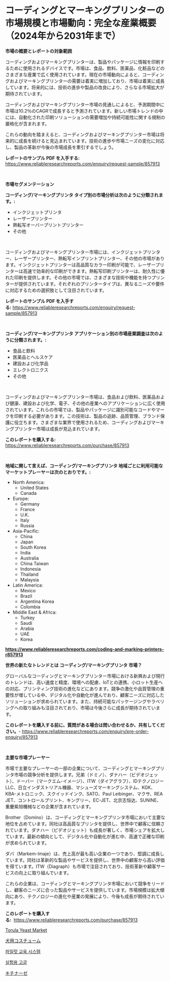 <p><h1>コーディングとマーキングプリンターの市場規模と市場動向：完全な産業概要（2024年から2031年まで）</h1></p><p><strong>市場の概要とレポートの対象範囲</strong></p>
<p><p>コーディングおよびマーキングプリンターは、製品やパッケージに情報を印刷するために使用されるデバイスです。市場は、食品、飲料、医薬品、化粧品などのさまざまな産業で広く使用されています。現在の市場動向によると、コーディングおよびマーキングプリンターの需要は着実に増加しており、市場は着実に成長しています。将来的には、技術の進歩や製品の改良により、さらなる市場拡大が期待されています。</p><p>コーディングおよびマーキングプリンター市場の見通しによると、予測期間中に市場は10.2％のCAGRで成長すると予測されています。新しい市場トレンドの中には、自動化された印刷ソリューションの需要増加や持続可能性に関する規制の厳格化が含まれます。</p><p>これらの動向を踏まえると、コーディングおよびマーキングプリンター市場は将来的に成長を続けると見込まれています。技術の進歩や市場ニーズの変化に対応し、製品の革新が今後の市場成長を牽引するでしょう。</p></p>
<p><strong>レポートのサンプル PDF を入手する:</strong> <a href="https://www.reliableresearchreports.com/enquiry/request-sample/857913">https://www.reliableresearchreports.com/enquiry/request-sample/857913</a></p>
<p>&nbsp;</p>
<p><strong>市場セグメンテーション</strong></p>
<p><strong>コーディング/マーキングプリンタ タイプ別の市場分析は次のように分類されます。:</strong></p>
<p><ul><li>インクジェットプリンタ</li><li>レーザープリンター</li><li>熱転写オーバープリントプリンター</li><li>その他</li></ul></p>
<p>&nbsp;</p>
<p><p>コーディングおよびマーキングプリンター市場には、インクジェットプリンター、レーザープリンター、熱転写インプリントプリンター、その他の市場があります。インクジェットプリンターは高品質なカラー印刷が可能で、レーザープリンターは高速で効率的な印刷ができます。熱転写印刷プリンターは、耐久性に優れた印刷を提供します。その他の市場では、さまざまな技術や機能を持つプリンターが提供されています。それぞれのプリンタータイプは、異なるニーズや要件に対応するための選択肢として注目されています。</p></p>
<p><strong>レポートのサンプル PDF を入手する:</strong>&nbsp;<a href="https://www.reliableresearchreports.com/enquiry/request-sample/857913">https://www.reliableresearchreports.com/enquiry/request-sample/857913</a></p>
<p>&nbsp;</p>
<p><strong> コーディング/マーキングプリンタ アプリケーション別の市場産業調査は次のように分類されます。:</strong></p>
<p><ul><li>食品と飲料</li><li>医薬品とヘルスケア</li><li>建設および化学品</li><li>エレクトロニクス</li><li>その他</li></ul></p>
<p>&nbsp;</p>
<p><p>コーディングおよびマーキングプリンター市場は、食品および飲料、医薬品および健康、建設および化学、電子、その他の産業へのアプリケーションに広く使用されています。これらの市場では、製品やパッケージに識別可能なコードやマークを印刷する必要があります。この技術は、製品の追跡、品質管理、ブランド保護に役立ちます。さまざまな業界で使用されるため、コーディングおよびマーキングプリンター市場は成長が見込まれています。</p></p>
<p><strong>このレポートを購入する:</strong>&nbsp; <a href="https://www.reliableresearchreports.com/purchase/857913">https://www.reliableresearchreports.com/purchase/857913</a></p>
<p>&nbsp;</p>
<p><strong>地域に関して言えば、コーディング/マーキングプリンタ 地域ごとに利用可能なマーケットプレーヤーは次のとおりです。:</strong></p>
<p><ul>
    <li>
        North America:
        <ul>
            <li>United States</li>
            <li>Canada</li>
        </ul>
    </li>
    <li>
        Europe:
        <ul>
            <li>Germany</li>
            <li>France</li>
            <li>U.K.</li>
            <li>Italy</li>
            <li>Russia</li>
        </ul>
    </li>
    <li>
        Asia-Pacific:
        <ul>
            <li>China</li>
            <li>Japan</li>
            <li>South Korea</li>
            <li>India</li>
            <li>Australia</li>
            <li>China Taiwan</li>
            <li>Indonesia</li>
            <li>Thailand</li>
            <li>Malaysia</li>
        </ul>
    </li>
    <li>
        Latin America:
        <ul>
            <li>Mexico</li>
            <li>Brazil</li>
            <li>Argentina Korea</li>
            <li>Colombia</li>
        </ul>
    </li>
    <li>
        Middle East & Africa:
        <ul>
            <li>Turkey</li>
            <li>Saudi</li>
            <li>Arabia</li>
            <li>UAE</li>
            <li>Korea</li>
        </ul>
    </li>
    </ul></p>
<p><strong><a href="https://www.reliableresearchreports.com/coding-and-marking-printers-r857913">https://www.reliableresearchreports.com/coding-and-marking-printers-r857913</a></strong>&nbsp;</p>
<p><strong>世界の新たなトレンドとは コーディング/マーキングプリンタ 市場？</strong></p>
<p><p>グローバルなコーディングとマーキングプリンター市場における新興および現行のトレンドは、高い速度と精度、環境への配慮、IoTとの連携、小ロット生産への対応、プリンティング技術の進化などにあります。競争の激化や品質管理の重要性が増している中、デジタル化や自動化が進んでおり、顧客ニーズに対応したソリューションが求められています。また、持続可能なパッケージングやラベリングへの取り組みも注目されており、市場は今後さらに成長が期待されています。</p></p>
<p><strong>このレポートを購入する前に、質問がある場合は問い合わせるか、共有してください。</strong>- <a href="https://www.reliableresearchreports.com/enquiry/pre-order-enquiry/857913">https://www.reliableresearchreports.com/enquiry/pre-order-enquiry/857913</a></p>
<p>&nbsp;</p>
<p><strong>主要な市場プレーヤー</strong></p>
<p><p>市場で主要なプレーヤーの一部の企業について、コーディングとマーキングプリンタ市場の競争分析を提供します。兄弟（ドミノ）、ダナハー（ビデオジェット）、ドーバー（マークエム-イメージ）、ITW（ダイアグラフ）、IDテクノロジーLLC、日立インダストリアル機器、マシューズマーキングシステム、KGK、KBA-メトロニック、スクイッドインク、SATO、Paul Leibinger、マクサ、REA JET、コントロールプリント、キングリー、EC-JET、北京志恒达、SUNINE、重慶紫旭機械などの企業が含まれています。</p><p>Brother（Domino）は、コーディングとマーキングプリンタ市場において主要な地位を占めています。同社は高品質なプリンタを提供し、世界中で顧客に信頼されています。ダナハー（ビデオジェット）も成長が著しく、市場シェアを拡大しています。最新の傾向として、デジタル化や自動化が進む中、高速で正確な印刷が求められています。</p><p>ダバ（Markem-Imaje）は、売上高が最も高い企業の一つであり、堅調に成長しています。同社は革新的な製品やサービスを提供し、世界中の顧客から高い評価を得ています。ITW（Diagraph）も市場で注目されており、技術革新や顧客サービスの向上に取り組んでいます。</p><p>これらの企業は、コーディングとマーキングプリンタ市場において競争をリードし、顧客のニーズに合った製品やサービスを提供しています。市場規模は拡大傾向にあり、テクノロジーの進化や産業の発展により、今後も成長が期待されています。</p></p>
<p><strong>このレポートを購入する:</strong>&nbsp;&nbsp;<a href="https://www.reliableresearchreports.com/purchase/857913">https://www.reliableresearchreports.com/purchase/857913</a></p>
<p><p><a href="https://github.com/ruddyyedelwadw/Market-Research-Report-List-1/blob/main/torula-yeast-market.md">Torula Yeast Market</a></p><p><a href="https://medium.com/@horaceogisich78/%E7%8A%AC%E3%81%AE%E3%82%B3%E3%82%B9%E3%83%81%E3%83%A5%E3%83%BC%E3%83%A0%E5%B8%82%E5%A0%B4%E3%83%AC%E3%83%9D%E3%83%BC%E3%83%88%E3%81%AF-%E3%81%93%E3%81%AE%E5%B8%82%E5%A0%B4%E3%81%AE%E6%9C%80%E6%96%B0%E3%81%AE%E3%83%88%E3%83%AC%E3%83%B3%E3%83%89%E3%81%A8%E6%88%90%E9%95%B7%E6%A9%9F%E4%BC%9A%E3%82%92%E6%98%8E%E3%82%89%E3%81%8B%E3%81%AB%E3%81%97%E3%81%BE%E3%81%99-49f96bc571cc">犬用コスチューム</a></p><p><a href="https://medium.com/@marymorgan1939/%ED%8C%8C%EC%9D%BC%EB%9F%BF-%ED%9B%88%EB%A0%A8-%EC%8B%9C%EC%8A%A4%ED%85%9C-%EC%8B%9C%EC%9E%A5-%EA%B7%9C%EB%AA%A8%EB%8A%94-%EA%B8%80%EB%A1%9C%EB%B2%8C-%EC%82%B0%EC%97%85%EC%97%90%EC%84%9C-%EC%B5%9C%EC%A0%81%EC%9D%98-%EB%A7%88%EC%BC%80%ED%8C%85-%EC%B1%84%EB%84%90%EC%9D%84-%EB%B3%B4%EC%97%AC%EC%A4%8D%EB%8B%88%EB%8B%A4-6d853260c43a">파일럿 교육 시스템</a></p><p><a href="https://medium.com/@ralphyjames/%EB%9D%BC%EB%B3%B4-%EC%95%88%EA%B2%BD-%EC%8B%9C%EC%9E%A5-%EC%A0%90%EC%9C%A0%EC%9C%A8-%EB%B3%80%ED%99%94%EC%99%80-%EC%8B%9C%EC%9E%A5-%EC%84%B1%EC%9E%A5-%ED%8A%B8%EB%A0%8C%EB%93%9C-2024-2031-8b33713b0caf">실험용 고글</a></p><p><a href="https://medium.com/@rocklobster885/%E3%82%AD%E3%83%81%E3%83%8A%E3%83%BC%E3%82%BC%E5%B8%82%E5%A0%B4%E3%81%AE%E5%B1%95%E6%9C%9B-%E6%A5%AD%E7%95%8C%E6%A6%82%E8%A6%81%E3%81%A8%E4%BA%88%E6%B8%AC-2024%E5%B9%B4%E3%81%8B%E3%82%892031%E5%B9%B4-c2228d73e0a1">キチナーゼ</a></p></p>